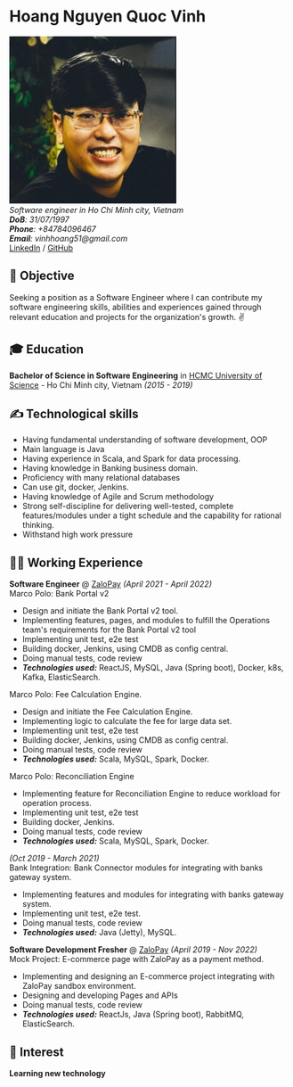 # Hoang Nguyen Quoc Vinh

<img src="https://github.com/VinhHoang97/my-digital-cv/blob/gh-pages/avatar.jpg?raw=true" alt="drawing" style="width:300px;"/> <br>
_Software engineer in Ho Chi Minh city, Vietnam_ <br>
_**DoB**: 31/07/1997_ <br>
_**Phone**: +84784096467_ <br>
_**Email**: vinhhoang51@gmail.com_ <br>
[LinkedIn](https://www.linkedin.com/in/vinh-hoang-dev/) / [GitHub](https://github.com/VinhHoang97/)

## 🎯 Objective

Seeking a position as a Software Engineer where I can contribute my software engineering skills, abilities and experiences gained through relevant education and projects for the organization's growth.  ✌️ <br> 

## 🎓 Education

**Bachelor of Science in Software Engineering** in [HCMC University of Science](https://www.hcmus.edu.vn/) - Ho Chi Minh city, Vietnam _(2015 - 2019)_

## ✍️ Technological skills

- Having fundamental understanding of software development, OOP
- Main language is Java
- Having experience in Scala, and Spark for data processing.
- Having knowledge in Banking business domain.
- Proficiency with many relational databases
- Can use git, docker, Jenkins.
- Having knowledge of Agile and Scrum methodology
- Strong self-discipline for delivering well-tested, complete features/modules under a tight schedule and the capability for rational thinking.
- Withstand high work pressure

## 👨‍💻 Working Experience

**Software Engineer** @ [ZaloPay](https://zalopay.vn/) _(April 2021 - April 2022)_ <br>
Marco Polo: Bank Portal v2

- Design and initiate the Bank Portal v2 tool.
- Implementing features, pages, and modules to fulfill the Operations team's requirements for the Bank Portal v2 tool
- Implementing unit test, e2e test
- Building docker, Jenkins, using CMDB as config central.
- Doing manual tests, code review
- **_Technologies used:_** ReactJS, MySQL, Java (Spring boot), Docker, k8s, Kafka, ElasticSearch.

Marco Polo: Fee Calculation Engine.
- Design and initiate the Fee Calculation Engine.
- Implementing logic to calculate the fee for large data set.
- Implementing unit test, e2e test
- Building docker, Jenkins, using CMDB as config central.
- Doing manual tests, code review
- **_Technologies used:_** Scala, MySQL, Spark, Docker.

Marco Polo: Reconciliation Engine 
- Implementing feature for Reconciliation Engine to reduce workload for operation process.
- Implementing unit test, e2e test
- Building docker, Jenkins.
- Doing manual tests, code review
- **_Technologies used:_** Scala, MySQL, Spark, Docker.

_(Oct 2019 - March 2021)_ <br>
Bank Integration: Bank Connector modules for integrating with banks gateway system.

- Implementing features and modules for integrating with banks gateway system.
- Implementing unit test, e2e test.
- Doing manual tests, code review
- **_Technologies used:_** Java (Jetty), MySQL.

**Software Development Fresher** @ [ZaloPay](https://zalopay.vn/) _(April 2019 - Nov 2022)_ <br>
Mock Project: E-commerce page with ZaloPay as a payment method.

- Implementing and designing an E-commerce project integrating with ZaloPay sandbox environment.
- Designing and developing Pages and APIs
- Doing manual tests, code review
- **_Technologies used:_** ReactJs, Java (Spring boot),  RabbitMQ, ElasticSearch.

## 🧸 Interest

**Learning new technology**
